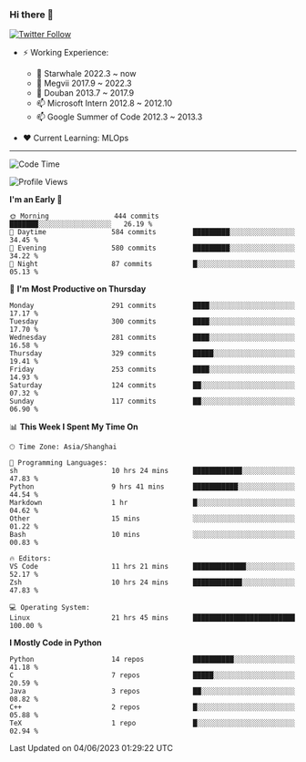 ### Hi there 👋

[![Twitter Follow](https://img.shields.io/twitter/follow/tianweidut?style=social)](https://twitter.com/tianweidut)

- ⚡ Working Experience:
  - 🔭 Starwhale 2022.3 ~ now
  - 🌱 Megvii 2017.9 ~ 2022.3
  - 🌱 Douban 2013.7 ~ 2017.9
  - 📫 Microsoft Intern 2012.8 ~ 2012.10
  - 📫 Google Summer of Code 2012.3 ~ 2013.3

- ❤️ Current Learning: MLOps

---
<!--START_SECTION:waka-->
![Code Time](http://img.shields.io/badge/Code%20Time-4%2C127%20hrs%2015%20mins-blue)

![Profile Views](http://img.shields.io/badge/Profile%20Views-0-blue)

**I'm an Early 🐤** 

```text
🌞 Morning                444 commits         ███████░░░░░░░░░░░░░░░░░░   26.19 % 
🌆 Daytime                584 commits         █████████░░░░░░░░░░░░░░░░   34.45 % 
🌃 Evening                580 commits         █████████░░░░░░░░░░░░░░░░   34.22 % 
🌙 Night                  87 commits          █░░░░░░░░░░░░░░░░░░░░░░░░   05.13 % 
```
📅 **I'm Most Productive on Thursday** 

```text
Monday                   291 commits         ████░░░░░░░░░░░░░░░░░░░░░   17.17 % 
Tuesday                  300 commits         ████░░░░░░░░░░░░░░░░░░░░░   17.70 % 
Wednesday                281 commits         ████░░░░░░░░░░░░░░░░░░░░░   16.58 % 
Thursday                 329 commits         █████░░░░░░░░░░░░░░░░░░░░   19.41 % 
Friday                   253 commits         ████░░░░░░░░░░░░░░░░░░░░░   14.93 % 
Saturday                 124 commits         ██░░░░░░░░░░░░░░░░░░░░░░░   07.32 % 
Sunday                   117 commits         ██░░░░░░░░░░░░░░░░░░░░░░░   06.90 % 
```


📊 **This Week I Spent My Time On** 

```text
🕑︎ Time Zone: Asia/Shanghai

💬 Programming Languages: 
sh                       10 hrs 24 mins      ████████████░░░░░░░░░░░░░   47.83 % 
Python                   9 hrs 41 mins       ███████████░░░░░░░░░░░░░░   44.54 % 
Markdown                 1 hr                █░░░░░░░░░░░░░░░░░░░░░░░░   04.62 % 
Other                    15 mins             ░░░░░░░░░░░░░░░░░░░░░░░░░   01.22 % 
Bash                     10 mins             ░░░░░░░░░░░░░░░░░░░░░░░░░   00.83 % 

🔥 Editors: 
VS Code                  11 hrs 21 mins      █████████████░░░░░░░░░░░░   52.17 % 
Zsh                      10 hrs 24 mins      ████████████░░░░░░░░░░░░░   47.83 % 

💻 Operating System: 
Linux                    21 hrs 45 mins      █████████████████████████   100.00 % 
```

**I Mostly Code in Python** 

```text
Python                   14 repos            ██████████░░░░░░░░░░░░░░░   41.18 % 
C                        7 repos             █████░░░░░░░░░░░░░░░░░░░░   20.59 % 
Java                     3 repos             ██░░░░░░░░░░░░░░░░░░░░░░░   08.82 % 
C++                      2 repos             █░░░░░░░░░░░░░░░░░░░░░░░░   05.88 % 
TeX                      1 repo              █░░░░░░░░░░░░░░░░░░░░░░░░   02.94 % 
```




 Last Updated on 04/06/2023 01:29:22 UTC
<!--END_SECTION:waka-->
